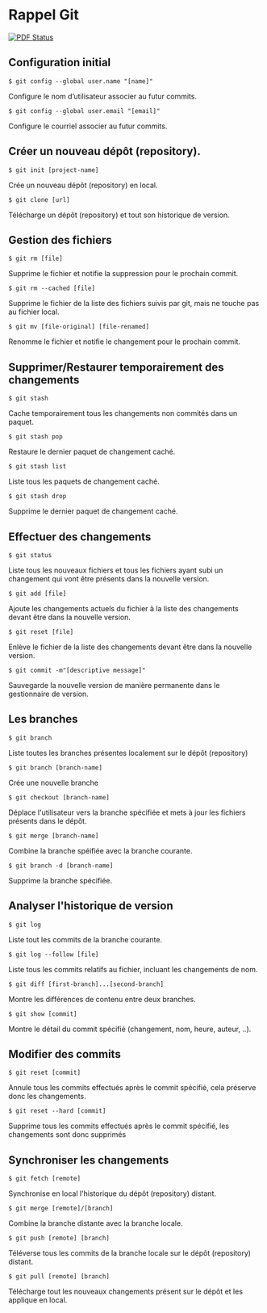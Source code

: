 # Rappel Git
[![PDF Status](https://www.sharelatex.com/github/repos/MaisonLogicielLibre/git-cheatsheet/builds/latest/badge.svg)](https://www.sharelatex.com/github/repos/MaisonLogicielLibre/git-cheatsheet/builds/latest/output.pdf)

## Configuration initial

```$ git config --global user.name "[name]"```

Configure le nom d’utilisateur associer au futur commits.

```$ git config --global user.email "[email]"```

Configure le courriel associer au futur commits.

## Créer un nouveau dépôt (repository).

```$ git init [project-name]```

Crée un nouveau dépôt (repository) en local.

```$ git clone [url]```

Télécharge un dépôt (repository) et tout son historique de version.

## Gestion des fichiers

```$ git rm [file]```

Supprime le fichier et notifie la suppression pour le prochain commit.

```$ git rm --cached [file]```

Supprime le fichier de la liste des fichiers suivis par git, mais ne touche pas au fichier local.

```$ git mv [file-original] [file-renamed]```

Renomme le fichier et notifie le changement pour le prochain commit.

## Supprimer/Restaurer temporairement des changements

```$ git stash```

Cache temporairement tous les changements non commités dans un paquet.

```$ git stash pop```

Restaure le dernier paquet de changement caché.

```$ git stash list```

Liste tous les paquets de changement caché.

```$ git stash drop```

Supprime le dernier paquet de changement caché.


## Effectuer des changements

```$ git status```

Liste tous les nouveaux fichiers et tous les fichiers ayant subi un changement qui vont être présents dans la nouvelle version.

```$ git add [file]```

Ajoute les changements actuels du fichier à la liste des changements devant être dans la nouvelle version.

```$ git reset [file]```

Enlève le fichier de la liste des changements devant être dans la nouvelle version.

```$ git commit -m"[descriptive message]"```

Sauvegarde la nouvelle version de manière permanente dans le gestionnaire de version.

## Les branches

```$ git branch```

Liste toutes les branches présentes localement sur le dépôt (repository)

```$ git branch [branch-name]```

Crée une nouvelle branche

```$ git checkout [branch-name]```

Déplace l'utilisateur vers la branche spécifiée et mets à jour les fichiers présents dans le dépôt.

```$ git merge [branch-name]```

Combine la branche spéifiée avec la branche courante.

```$ git branch -d [branch-name]```

Supprime la branche spécifiée.

## Analyser l'historique de version

```$ git log```

Liste tout les commits de la branche courante.

```$ git log --follow [file]```

Liste tous les commits relatifs au fichier, incluant les changements de nom.

```$ git diff [first-branch]...[second-branch]```

Montre les différences de contenu entre deux branches.

```$ git show [commit]```

Montre le détail du commit spécifié (changement, nom, heure, auteur, ..).

## Modifier des commits

```$ git reset [commit]```

Annule tous les commits effectués après le commit spécifié, cela préserve donc les changements.

```$ git reset --hard [commit]```

Supprime tous les commits effectués après le commit spécifié, les changements sont donc supprimés

## Synchroniser les changements

```$ git fetch [remote]```

Synchronise en local l'historique du dépôt (repository) distant.

```$ git merge [remote]/[branch]```

Combine la branche distante avec la branche locale.

```$ git push [remote] [branch]```

Téléverse tous les commits de la branche locale sur le dépôt (repository) distant.

```$ git pull [remote] [branch]```

Télécharge tout les nouveaux changements présent sur le dépôt et les applique en local.
